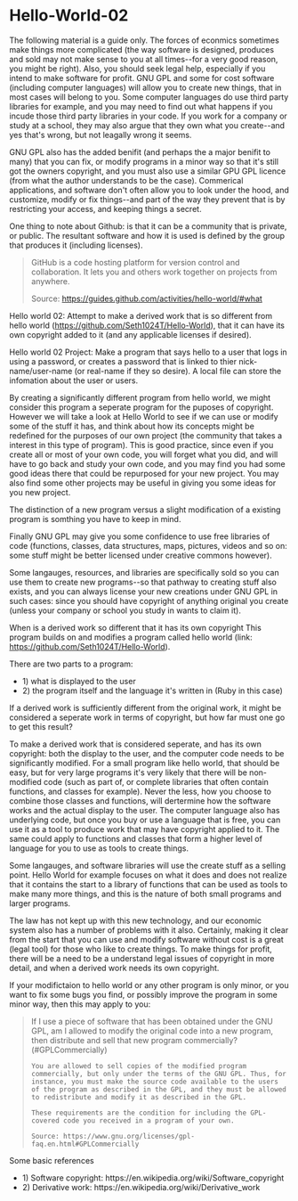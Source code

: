 # Hello-World-02

The following material is a guide only. The forces of econmics sometimes make things more complicated (the way software is designed, produces and sold may not make sense to you at all times--for a very good reason, you might be right). Also, you should seek legal help, especially if you intend to make software for profit. GNU GPL and some for cost software (including computer languages) will allow you to create new things, that in most cases will belong to you. Some computer languages do use third party libraries for example, and you may need to find out what happens if you incude those third party libraries in your code. If you work for a company or study at a school, they may also argue that they own what you create--and yes that's wrong, but not leagally wrong it seems.

GNU GPL also has the added benifit (and perhaps the a major benifit to many) that you can fix, or modify programs in a minor way so that it's still got the owners copyright, and you must also use a similar GPU GPL licence (from what the author understands to be the case). Commerical applications, and software don't often allow you to look under the hood, and customize, modify or fix things--and part of the way they prevent that is by restricting your access, and keeping things a secret.

One thing to note about Github: is that it can be a community that is private, or public. The resultant software and how it is used is defined by the group that produces it (including licenses).

<blockquote cite="https://guides.github.com/activities/hello-world/#what">
GitHub is a code hosting platform for version control and collaboration. It lets you and others work together on projects from anywhere.

Source: https://guides.github.com/activities/hello-world/#what
</blockquote>

Hello world 02: Attempt to make a derived work that is so different from hello world (https://github.com/Seth1024T/Hello-World), that it can have its own copyright added to it (and any applicable licenses if desired).

Hello world 02 Project: Make a program that says hello to a user that logs in using a password, or creates a password that is linked to thier nick-name/user-name (or real-name if they so desire). A local file can store the infomation about the user or users.

By creating a significantly different program from hello world, we might consider this program a seperate program for the puposes of copyright. However we will take a look at Hello World to see if we can use or modify some of the stuff it has, and think about how its concepts might be redefined for the purposes of our own project (the community that takes a interest in this type of program). This is good practice, since even if you create all or most of your own code, you will forget what you did, and will have to go back and study your own code, and you may find you had some good ideas there that could be repurposed for your new project. You may also find some other projects may be useful in giving you some ideas for you new project.

The distinction of a new program versus a slight modification of a existing program is somthing you have to keep in mind.

Finally GNU GPL may give you some confidence to use free libraries of code (functions, classes, data structures, maps, pictures, videos and so on: some stuff might be better licensed under creative commons however).

Some langauges, resources, and libraries are specifically sold so you can use them to create new programs--so that pathway to creating stuff also exists, and you can always license your new creations under GNU GPL in such cases: since you should have copyright of anything original you create (unless your company or school you study in wants to claim it).

When is a derived work so different that it has its own copyright
This program builds on and modifies a program called hello world (link: https://github.com/Seth1024T/Hello-World).

There are two parts to a program:
<ul>
<li>1) what is displayed to the user</li>
<li>2) the program itself and the language it's written in (Ruby in this case)</li>
</ul>

If a derived work is sufficiently different from the original work, it might be considered a seperate work in terms of copyright, but how far must one go to get this result?

To make a derived work that is considered seperate, and has its own copyright: both the display to the user, and the computer code needs to be significantly modified. For a small program like hello world, that should be easy, but for very large programs it's very likely that there will be non-modified code (such as part of, or complete libraries that often contain functions, and classes for example). Never the less, how you choose to combine those classes and functions, will dertermine how the software works and the actual display to the user. The computer language also has underlying code, but once you buy or use a language that is free, you can use it as a tool to produce work that may have copyright applied to it. The same could apply to functions and classes that form a higher level of language for you to use as tools to create things.

Some langauges, and software libraries will use the create stuff as a selling point. Hello World for example focuses on what it does and does not realize that it contains the start to a library of functions that can be used as tools to make many more things, and this is the nature of both small programs and larger programs.

The law has not kept up with this new technology, and our economic system also has a number of problems with it also. Certainly, making it clear from the start that you can use and modify software without cost is a great (legal tool) for those who like to create things. To make things for profit, there will be a need to be a understand legal issues of copyright in more detail, and when a derived work needs its own copyright.

If your modifictaion to hello world or any other program is only minor, or you want to fix some bugs you find, or possibly improve the program in some minor way, then this may apply to you:

<blockquote cite="https://www.gnu.org/licenses/gpl-faq.en.html#GPLCommercially">
    If I use a piece of software that has been obtained under the GNU GPL, am I allowed to modify the original code into a new program, then distribute and sell that new program commercially? (#GPLCommercially)

    You are allowed to sell copies of the modified program commercially, but only under the terms of the GNU GPL. Thus, for instance, you must make the source code available to the users of the program as described in the GPL, and they must be allowed to redistribute and modify it as described in the GPL.

    These requirements are the condition for including the GPL-covered code you received in a program of your own.

    Source: https://www.gnu.org/licenses/gpl-faq.en.html#GPLCommercially
</blockquote>

Some basic references

<ul>
<li>1) Software copyright: https://en.wikipedia.org/wiki/Software_copyright</li>
<li>2) Derivative work: https://en.wikipedia.org/wiki/Derivative_work</li>
</ul>

